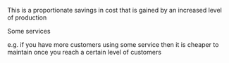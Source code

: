 This is a proportionate savings in cost that is gained by an increased level of production

Some services 

e.g. if you have more customers using some service then it is cheaper to maintain once you reach a certain level of customers